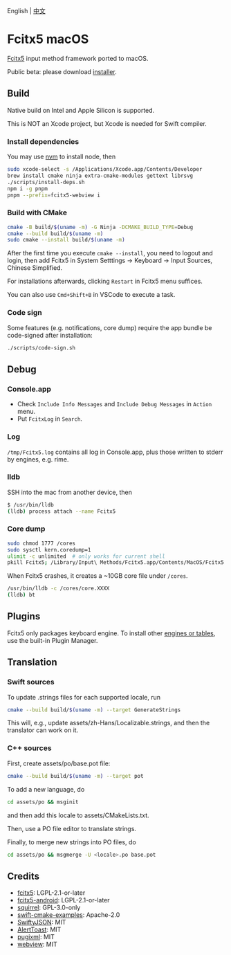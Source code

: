 English
|
[中文](README.zh-CN.md)

# Fcitx5 macOS

[Fcitx5](https://github.com/fcitx/fcitx5) input method framework ported to macOS.

Public beta: please download [installer](https://github.com/fcitx-contrib/fcitx5-macos-installer).

## Build
Native build on Intel and Apple Silicon is supported.

This is NOT an Xcode project,
but Xcode is needed for Swift compiler.

### Install dependencies
You may use [nvm](https://github.com/nvm-sh/nvm)
to install node, then

```sh
sudo xcode-select -s /Applications/Xcode.app/Contents/Developer
brew install cmake ninja extra-cmake-modules gettext librsvg
./scripts/install-deps.sh
npm i -g pnpm
pnpm --prefix=fcitx5-webview i
```

### Build with CMake
```sh
cmake -B build/$(uname -m) -G Ninja -DCMAKE_BUILD_TYPE=Debug
cmake --build build/$(uname -m)
sudo cmake --install build/$(uname -m)
```
After the first time you execute `cmake --install`, you need to logout and login,
then add Fcitx5 in System Setttings -> Keyboard -> Input Sources, Chinese Simplified.

For installations afterwards, clicking `Restart` in Fcitx5 menu suffices.

You can also use `Cmd+Shift+B` in VSCode to execute a task.

### Code sign
Some features (e.g. notifications, core dump) require the app bundle be code-signed after installation:
```sh
./scripts/code-sign.sh
```

## Debug
### Console.app
* Check `Include Info Messages` and `Include Debug Messages` in `Action` menu.
* Put `FcitxLog` in `Search`.

### Log
`/tmp/Fcitx5.log` contains all log in Console.app,
plus those written to stderr by engines, e.g. rime.

### lldb
SSH into the mac from another device, then
```sh
$ /usr/bin/lldb
(lldb) process attach --name Fcitx5
```

### Core dump
```sh
sudo chmod 1777 /cores
sudo sysctl kern.coredump=1
ulimit -c unlimited  # only works for current shell
pkill Fcitx5; /Library/Input\ Methods/Fcitx5.app/Contents/MacOS/Fcitx5
```

When Fcitx5 crashes, it creates a ~10GB core file under `/cores`.
```sh
/usr/bin/lldb -c /cores/core.XXXX
(lldb) bt
```

## Plugins
Fcitx5 only packages keyboard engine.
To install other [engines or tables](https://github.com/fcitx-contrib/fcitx5-plugins),
use the built-in Plugin Manager.

## Translation

### Swift sources
To update .strings files for each supported locale, run
```sh
cmake --build build/$(uname -m) --target GenerateStrings
```

This will, e.g., update assets/zh-Hans/Localizable.strings, and then the translator can work on it.

### C++ sources
First, create assets/po/base.pot file:
```sh
cmake --build build/$(uname -m) --target pot
```

To add a new language, do
```sh
cd assets/po && msginit
```
and then add this locale to assets/CMakeLists.txt.

Then, use a PO file editor to translate strings.

Finally, to merge new strings into PO files, do
```sh
cd assets/po && msgmerge -U <locale>.po base.pot
```

## Credits
* [fcitx5](https://github.com/fcitx/fcitx5): LGPL-2.1-or-later
* [fcitx5-android](https://github.com/fcitx5-android/fcitx5-android): LGPL-2.1-or-later
* [squirrel](https://github.com/rime/squirrel): GPL-3.0-only
* [swift-cmake-examples](https://github.com/apple/swift-cmake-examples): Apache-2.0
* [SwiftyJSON](https://github.com/SwiftyJSON/SwiftyJSON): MIT
* [AlertToast](https://github.com/elai950/AlertToast): MIT
* [pugixml](https://github.com/zeux/pugixml): MIT
* [webview](https://github.com/webview/webview): MIT

